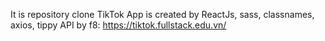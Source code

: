 It is repository clone TikTok
App is created by ReactJs, sass, classnames, axios, tippy
API by f8: https://tiktok.fullstack.edu.vn/
